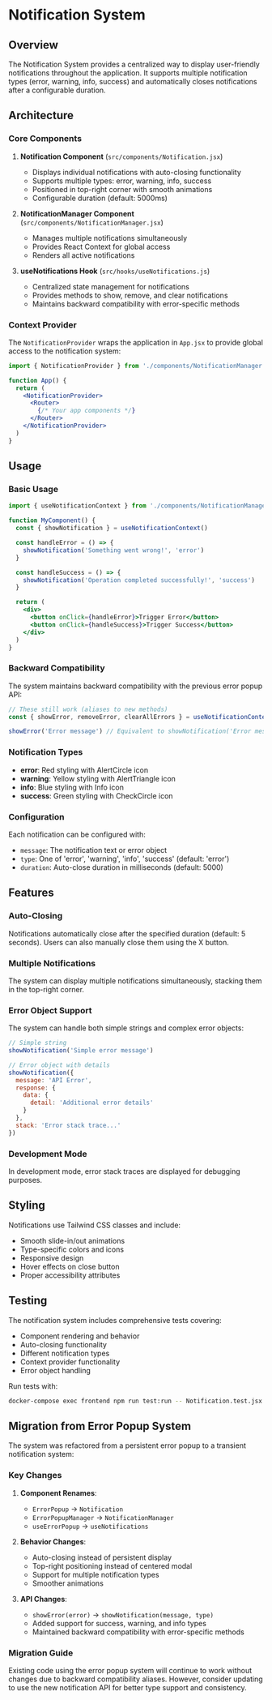 # Notification System

## Overview

The Notification System provides a centralized way to display user-friendly notifications throughout the application. It supports multiple notification types (error, warning, info, success) and automatically closes notifications after a configurable duration.

## Architecture

### Core Components

1. **Notification Component** (`src/components/Notification.jsx`)
   - Displays individual notifications with auto-closing functionality
   - Supports multiple types: error, warning, info, success
   - Positioned in top-right corner with smooth animations
   - Configurable duration (default: 5000ms)

2. **NotificationManager Component** (`src/components/NotificationManager.jsx`)
   - Manages multiple notifications simultaneously
   - Provides React Context for global access
   - Renders all active notifications

3. **useNotifications Hook** (`src/hooks/useNotifications.js`)
   - Centralized state management for notifications
   - Provides methods to show, remove, and clear notifications
   - Maintains backward compatibility with error-specific methods

### Context Provider

The `NotificationProvider` wraps the application in `App.jsx` to provide global access to the notification system:

```jsx
import { NotificationProvider } from './components/NotificationManager'

function App() {
  return (
    <NotificationProvider>
      <Router>
        {/* Your app components */}
      </Router>
    </NotificationProvider>
  )
}
```

## Usage

### Basic Usage

```jsx
import { useNotificationContext } from './components/NotificationManager'

function MyComponent() {
  const { showNotification } = useNotificationContext()

  const handleError = () => {
    showNotification('Something went wrong!', 'error')
  }

  const handleSuccess = () => {
    showNotification('Operation completed successfully!', 'success')
  }

  return (
    <div>
      <button onClick={handleError}>Trigger Error</button>
      <button onClick={handleSuccess}>Trigger Success</button>
    </div>
  )
}
```

### Backward Compatibility

The system maintains backward compatibility with the previous error popup API:

```jsx
// These still work (aliases to new methods)
const { showError, removeError, clearAllErrors } = useNotificationContext()

showError('Error message') // Equivalent to showNotification('Error message', 'error')
```

### Notification Types

- **error**: Red styling with AlertCircle icon
- **warning**: Yellow styling with AlertTriangle icon  
- **info**: Blue styling with Info icon
- **success**: Green styling with CheckCircle icon

### Configuration

Each notification can be configured with:

- `message`: The notification text or error object
- `type`: One of 'error', 'warning', 'info', 'success' (default: 'error')
- `duration`: Auto-close duration in milliseconds (default: 5000)

## Features

### Auto-Closing
Notifications automatically close after the specified duration (default: 5 seconds). Users can also manually close them using the X button.

### Multiple Notifications
The system can display multiple notifications simultaneously, stacking them in the top-right corner.

### Error Object Support
The system can handle both simple strings and complex error objects:

```jsx
// Simple string
showNotification('Simple error message')

// Error object with details
showNotification({
  message: 'API Error',
  response: {
    data: {
      detail: 'Additional error details'
    }
  },
  stack: 'Error stack trace...'
})
```

### Development Mode
In development mode, error stack traces are displayed for debugging purposes.

## Styling

Notifications use Tailwind CSS classes and include:
- Smooth slide-in/out animations
- Type-specific colors and icons
- Responsive design
- Hover effects on close button
- Proper accessibility attributes

## Testing

The notification system includes comprehensive tests covering:
- Component rendering and behavior
- Auto-closing functionality
- Different notification types
- Context provider functionality
- Error object handling

Run tests with:
```bash
docker-compose exec frontend npm run test:run -- Notification.test.jsx NotificationManager.test.jsx
```

## Migration from Error Popup System

The system was refactored from a persistent error popup to a transient notification system:

### Key Changes
1. **Component Renames**:
   - `ErrorPopup` → `Notification`
   - `ErrorPopupManager` → `NotificationManager`
   - `useErrorPopup` → `useNotifications`

2. **Behavior Changes**:
   - Auto-closing instead of persistent display
   - Top-right positioning instead of centered modal
   - Support for multiple notification types
   - Smoother animations

3. **API Changes**:
   - `showError(error)` → `showNotification(message, type)`
   - Added support for success, warning, and info types
   - Maintained backward compatibility with error-specific methods

### Migration Guide
Existing code using the error popup system will continue to work without changes due to backward compatibility aliases. However, consider updating to use the new notification API for better type support and consistency. 